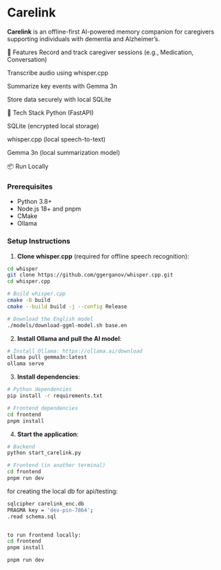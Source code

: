 # Carelink

**Carelink** is an offline-first AI-powered memory companion for caregivers supporting individuals with dementia and Alzheimer’s.

🧠 Features
Record and track caregiver sessions (e.g., Medication, Conversation)

Transcribe audio using whisper.cpp

Summarize key events with Gemma 3n

Store data securely with local SQLite

🚀 Tech Stack
Python (FastAPI)

SQLite (encrypted local storage)

whisper.cpp (local speech-to-text)

Gemma 3n (local summarization model)

📦 Run Locally

### Prerequisites
- Python 3.8+
- Node.js 18+ and pnpm
- CMake
- Ollama

### Setup Instructions

1. **Clone whisper.cpp** (required for offline speech recognition):
```bash
cd whisper
git clone https://github.com/ggerganov/whisper.cpp.git
cd whisper.cpp

# Build whisper.cpp
cmake -B build
cmake --build build -j --config Release

# Download the English model
./models/download-ggml-model.sh base.en
```

2. **Install Ollama and pull the AI model**:
```bash
# Install Ollama: https://ollama.ai/download
ollama pull gemma3n:latest
ollama serve
```

3. **Install dependencies**:
```bash
# Python dependencies
pip install -r requirements.txt

# Frontend dependencies
cd frontend
pnpm install
```

4. **Start the application**:
```bash
# Backend
python start_carelink.py

# Frontend (in another terminal)
cd frontend
pnpm run dev
```


for creating the local db for api/testing: 
```bash
sqlcipher carelink_enc.db
PRAGMA key = 'dev-pin-7864';
.read schema.sql


to run frontend locally:
cd frontend
pnpm install

pnpm run dev 
